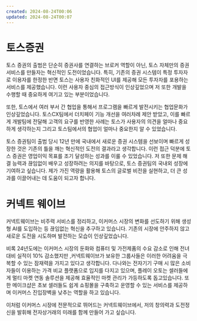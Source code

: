 ```yaml
---
created: 2024-08-24T00:06
updated: 2024-08-24T00:07
---
```

# 토스증권
토스 증권의 출범은 단순히 증권사를 연결하는 브로커 역할이 아닌, 토스 자체만의 증권서비스를 만들자는 혁신적인 도전이었습니다. 특히, 기존의 증권 시스템이 특정 투자자로 이용자를 한정한 반면 토스는 사용자 친화적인 UI를 제공해 모든 투자자를 포용하는 서비스를 제공했습니다. 이런 사용자 중심의 접근방식이 인상깊었으며 저 또한 개발을 수행할 때 중요하게 여기고 있는 부분이었습니다.

또한, 토스에서 여러 부서 간 협업을 통해서 프로그램을 빠르게 발전시키는 협업문화가 인상깊었습니다. 토스CX팀에서 더치페이 기능 개선을 여러차례 제안 받았고, 이를 빠르게 개발팀에 전달해 고객의 요구를 반영한 사례는 토스가 사용자의 의견을 얼마나 중요하게 생각하는지 그리고 토스팀에서의 협업이 얼마나 중요한지 알 수 있었습니다.

토스 증권팀이 출범 당시 12년 만에 국내에서 새로운 증권 시스템을 선보이며 빠르게 성장한 것은 기존의 틀을 깨는 혁신적인 도전의 결과라고 생각합니다. 이런 접근 덕분에 토스 증권은 영업이익 목표를 조기 달성하는 성과를 이룰 수 있었습니다. 저 또한 문제 해결 능력과 끊임없이 배우고 성장하려는 의지를 바탕으로, 토스 증권팀의 국내외 성장에 기여하고 싶습니다. 제가 가진 역량을 활용해 토스의 글로벌 비전을 실현하고, 더 큰 성과를 이끌어내는 데 도움이 되고자 합니다.


# 커넥트 웨이브
커넥트웨이브는 비주력 서비스를 정리하고, 이커머스 시장의 변화를 선도하기 위해 생성형 AI를 도입하는 등 끊임없는 혁신을 추구하고 있습니다. 기존의 시장에 안주하지 않고 새로운 도전을 시도하며 발전하는 모습이 인상깊었습니다.

비록 24년도에는 이커머스 시장의 둔화와 컴퓨터 및 가전제품의 수요 감소로 인해 전녀 대비 실적이 10% 감소했지만 ,커넥트웨이브가 보유한 그룹사들은 이러한 어려움을 극복할 수 있는 잠재력을 가지고 있다고 생각합니다. 다나와는 전자기기 구매 시 많은 소비자들이 이용하는 가격 비교 플랫폼으로 입지를 다지고 있으며, 플레이 오토는 셀러들에게 멀티 마켓 연동 솔루션을 제공해 효율적인 마켓 관리가 가등하도록 돕고있습니다. 또한 메이크샵은 초보 셀러들도 쉽게 쇼핑몰을 구축하고 운영할 수 있는 서비스를 제공하며 이커머스 진입장벽을 낮추는 역할을 하고 있습니다.

이처럼 이커머스 시장에 전문적으로 뛰어드는 커넥트웨이브에서, 저의 창의력과 도전정신을 발휘해 전자상거래의 미래를 함께 만들어 가고 싶습니다.